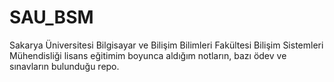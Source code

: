 # SAU_BSM

Sakarya Üniversitesi Bilgisayar ve Bilişim Bilimleri Fakültesi Bilişim Sistemleri Mühendisliği lisans eğitimim boyunca aldığım notların, bazı ödev ve sınavların bulunduğu repo.
